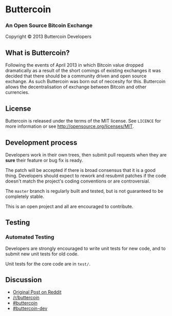 Buttercoin
==========
### An Open Source Bitcoin Exchange

Copyright &copy; 2013 Buttercoin Developers

What is Buttercoin?
-------------------

Following the events of April 2013 in which Bitcoin value dropped dramatically as a result of the short comings of existing exchanges it was decided that there should be a community driven and open source exchange. As such Buttercoin was born out of neccesity for this. Buttercoin allows the decentralisation of exchange between Bitcoin and other currencies.

License
-------

Buttercoin is released under the terms of the MIT license. See `LICENCE` for more
information or see http://opensource.org/licenses/MIT.

Development process
-------------------

Developers work in their own trees, then submit pull requests when they are **sure**
their feature or bug fix is ready.

The patch will be accepted if there is broad consensus that it is a good thing.
Developers should expect to rework and resubmit patches if the code doesn't
match the project's coding conventions or are controversial.

The `master` branch is regularly built and tested, but is not guaranteed to be
completely stable.

This is an open project and all are encouraged to contribute.

Testing
-------

### Automated Testing

Developers are strongly encouraged to write unit tests for new code, and to
submit new unit tests for old code.

Unit tests for the core code are in `test/`. 

Discussion
----------

* [Original Post on Reddit](http://www.reddit.com/r/Bitcoin/comments/1c7v6z/buttercoin_open_source_highperformance_bitcoin/)
* [/r/buttercoin](http://www.reddit.com/r/buttercoin)
* [#buttercoin](irc://irc.freenode.org/buttercoin)
* [#buttercoin-dev](irc://irc.freenode.org/buttercoin-dev)
